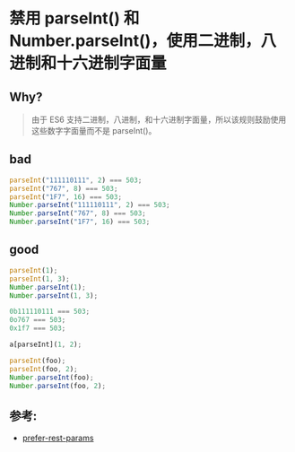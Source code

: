 # 禁用 parseInt() 和 Number.parseInt()，使用二进制，八进制和十六进制字面量

## Why?

> 由于 ES6 支持二进制，八进制，和十六进制字面量，所以该规则鼓励使用这些数字字面量而不是 parseInt()。

## bad

```js
parseInt("111110111", 2) === 503;
parseInt("767", 8) === 503;
parseInt("1F7", 16) === 503;
Number.parseInt("111110111", 2) === 503;
Number.parseInt("767", 8) === 503;
Number.parseInt("1F7", 16) === 503;
```

## good

```js
parseInt(1);
parseInt(1, 3);
Number.parseInt(1);
Number.parseInt(1, 3);

0b111110111 === 503;
0o767 === 503;
0x1f7 === 503;

a[parseInt](1, 2);

parseInt(foo);
parseInt(foo, 2);
Number.parseInt(foo);
Number.parseInt(foo, 2);
```

## 参考:

- [prefer-rest-params](https://eslint.org/docs/rules/prefer-rest-params)
